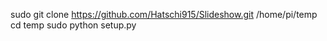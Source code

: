 sudo git clone https://github.com/Hatschi915/Slideshow.git /home/pi/temp
cd temp
sudo python setup.py
